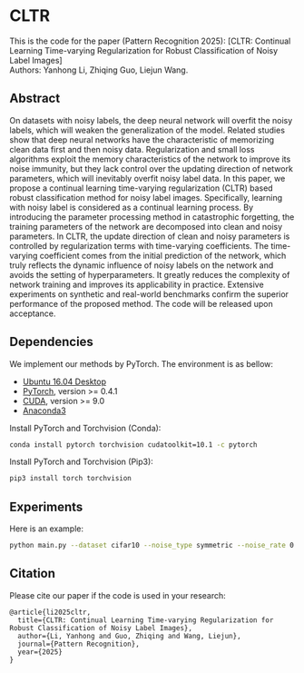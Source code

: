 # CLTR  

This is the code for the paper (Pattern Recognition 2025):
[CLTR: Continual Learning Time-varying Regularization for Robust Classification of Noisy Label Images]    
Authors: Yanhong Li, Zhiqing Guo, Liejun Wang.

## Abstract
On datasets with noisy labels, the deep neural network will overfit the noisy labels, which will weaken the generalization of the model. Related studies show that deep neural networks have the characteristic of memorizing clean data first and then noisy data. Regularization and small loss algorithms exploit the memory characteristics of the network to improve its noise immunity, but they lack control over the updating direction of network parameters, which will inevitably overfit noisy label data. In this paper, we propose a continual learning time-varying regularization (CLTR) based robust classification method for noisy label images. Specifically, learning with noisy label is considered as a continual learning process. By introducing the parameter processing method in catastrophic forgetting, the training parameters of the network are decomposed into clean and noisy parameters. In CLTR, the update direction of clean and noisy parameters is controlled by regularization terms with time-varying coefficients. The time-varying coefficient comes from the initial prediction of the network, which truly reflects the dynamic influence of noisy labels on the network and avoids the setting of hyperparameters. It greatly reduces the complexity of network training and improves its applicability in practice. Extensive experiments on synthetic and real-world benchmarks confirm the superior performance of the proposed method. The code will be released upon acceptance.


## Dependencies
We implement our methods by PyTorch. The environment is as bellow:
- [Ubuntu 16.04 Desktop](https://ubuntu.com/download)
- [PyTorch](https://PyTorch.org/), version >= 0.4.1
- [CUDA](https://developer.nvidia.com/cuda-downloads), version >= 9.0
- [Anaconda3](https://www.anaconda.com/)

Install PyTorch and Torchvision (Conda):
```bash
conda install pytorch torchvision cudatoolkit=10.1 -c pytorch
```

Install PyTorch and Torchvision (Pip3):
```bash
pip3 install torch torchvision
```
## Experiments      
Here is an example: 
```bash
python main.py --dataset cifar10 --noise_type symmetric --noise_rate 0.2
```
## Citation
Please cite our paper if the code is used in your research:
```
@article{li2025cltr,
  title={CLTR: Continual Learning Time-varying Regularization for Robust Classification of Noisy Label Images},
  author={Li, Yanhong and Guo, Zhiqing and Wang, Liejun},
  journal={Pattern Recognition},
  year={2025}
}
```


